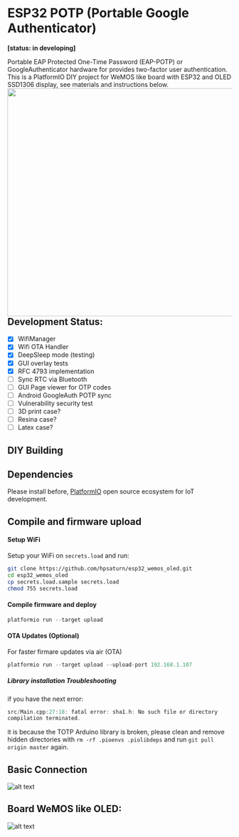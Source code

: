 # ESP32 POTP (Portable Google Authenticator)

**[status: in developing]**

Portable EAP Protected One-Time Password (EAP-POTP) or GoogleAuthenticator hardware for provides two-factor user authentication. This is a
PlatformIO DIY project for WeMOS like board with ESP32 and OLED SSD1306 display, see materials and instructions below. <a href="https://github.com/hpsaturn/esp32_wemos_oled/blob/master/assets/esp32_potp_intro.jpg"><img src="https://github.com/hpsaturn/esp32_wemos_oled/blob/master/assets/esp32_potp_intro.jpg" align="right" height="512" width="512" ></a>


## Development Status: 

- [X] WifiManager
- [X] Wifi OTA Handler
- [X] DeepSleep mode (testing)
- [X] GUI overlay tests
- [X] RFC 4793 implementation
- [ ] Sync RTC via Bluetooth
- [ ] GUI Page viewer for OTP codes
- [ ] Android GoogleAuth POTP sync
- [ ] Vulnerability security test 
- [ ] 3D print case?
- [ ] Resina case?
- [ ] Latex case?

## DIY Building

## Dependencies

Please install before, [PlatformIO](http://platformio.org/) open source ecosystem for IoT development.

## Compile and firmware upload

#### Setup WiFi

Setup your WiFi on `secrets.load` and run:

``` bash
git clone https://github.com/hpsaturn/esp32_wemos_oled.git
cd esp32_wemos_oled
cp secrets.load.sample secrets.load
chmod 755 secrets.load
```

#### Compile firmware and deploy

``` javascript
platformio run --target upload
``` 

#### OTA Updates (Optional)

For faster firmare updates via air (OTA)

``` javascript
platformio run --target upload --upload-port 192.168.1.107
``` 

##### Library installation Troubleshooting

if you have the next error:

```C
src/Main.cpp:27:18: fatal error: sha1.h: No such file or directory
compilation terminated.
```
it is because the TOTP Arduino library is broken, please clean and remove hidden directories with `rm -rf .pioenvs .piolibdeps` and run `git pull origin master` again.

## Basic Connection

![alt text][diagram_pinout]

[diagram_pinout]:https://github.com/hpsaturn/esp32_wemos_oled/blob/master/assets/diagram00.jpg  "General connection for WeMOS OLED"

## Board WeMOS like OLED:

![alt text][wemos_oled]

[wemos_oled]:https://github.com/hpsaturn/esp32_wemos_oled/blob/master/assets/wemos_oled_00.jpg  "WeMOS OLED like"


